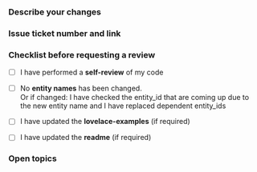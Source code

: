 ### Describe your changes


### Issue ticket number and link


### Checklist before requesting a review
- [ ] I have performed a **self-review** of my code
- [ ] No **entity names** has been changed.  
      Or if changed: I have checked the entity_id that are coming up due to the new entity name and I have replaced dependent entity_ids
- [ ] I have updated the **lovelace-examples** (if required)
- [ ] I have updated the **readme** (if required)


### Open topics


